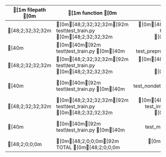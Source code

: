 | [1m     filepath     [0m | [1m           function           [0m | [1mpassed[0m | [1mSUBTOTAL[0m |
| ------------------ | ------------------------------ | -----: | -------: |
[48;2;32;32;32m|[0m[48;2;32;32;32m[92m test\test_train.py [0m[48;2;32;32;32m|[0m[48;2;32;32;32m[92m test_label_distribution        [0m[48;2;32;32;32m|[0m[48;2;32;32;32m[92m      1 [0m[48;2;32;32;32m|[0m[48;2;32;32;32m[92m        1 [0m[48;2;32;32;32m|[0m
[40m|[0m[40m[92m test\test_train.py [0m[40m|[0m[40m[92m test_preprocessing             [0m[40m|[0m[40m[92m      1 [0m[40m|[0m[40m[92m        1 [0m[40m|[0m
[48;2;32;32;32m|[0m[48;2;32;32;32m[92m test\test_train.py [0m[48;2;32;32;32m|[0m[48;2;32;32;32m[92m test_data_slice                [0m[48;2;32;32;32m|[0m[48;2;32;32;32m[92m      1 [0m[48;2;32;32;32m|[0m[48;2;32;32;32m[92m        1 [0m[48;2;32;32;32m|[0m
[40m|[0m[40m[92m test\test_train.py [0m[40m|[0m[40m[92m test_nondeterminism_robustness [0m[40m|[0m[40m[92m      1 [0m[40m|[0m[40m[92m        1 [0m[40m|[0m
[48;2;32;32;32m|[0m[48;2;32;32;32m[92m test\test_train.py [0m[48;2;32;32;32m|[0m[48;2;32;32;32m[92m test_inference_performance     [0m[48;2;32;32;32m|[0m[48;2;32;32;32m[92m      1 [0m[48;2;32;32;32m|[0m[48;2;32;32;32m[92m        1 [0m[48;2;32;32;32m|[0m
[40m|[0m[40m[92m test\test_train.py [0m[40m|[0m[40m[92m test_mutamorphic_synonym       [0m[40m|[0m[40m[92m      1 [0m[40m|[0m[40m[92m        1 [0m[40m|[0m
[48;2;0;0;0m|[0m[48;2;0;0;0m[92m TOTAL              [0m[48;2;0;0;0m|[0m[48;2;0;0;0m[92m                                [0m[48;2;0;0;0m|[0m[48;2;0;0;0m[92m      6 [0m[48;2;0;0;0m|[0m[48;2;0;0;0m[92m        6 [0m[48;2;0;0;0m|[0m

